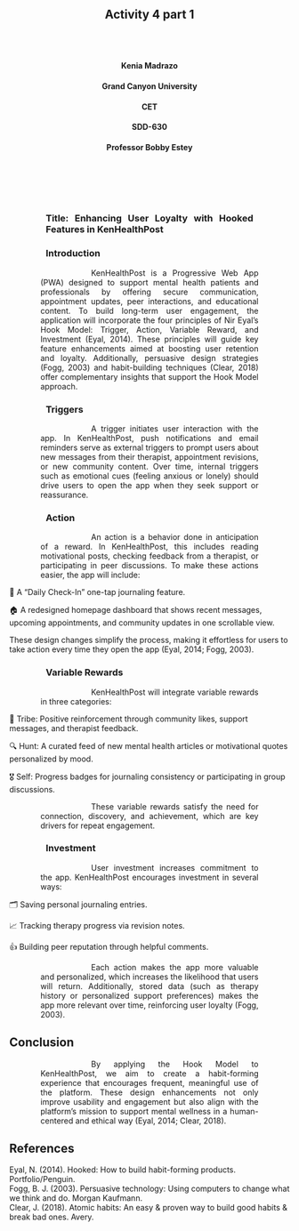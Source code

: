 <br><br>
<h2 align="center">Activity 4 part 1</h2>
<br><br>

<h4 align="center">Kenia Madrazo</h4>
<h4 align="center">Grand Canyon University</h4>
<h4 align="center">CET</h4>
<h4 align="center">SDD-630</h4>                     
<h4 align="center">Professor Bobby Estey</h4>
<br><br>                  
<br><br>



<h3><p style="text-align: justify; margin-left: 4em; margin-right: 4em;">Title: Enhancing User Loyalty with Hooked Features in KenHealthPost</h3>

<h3><p style="text-align: justify; margin-left: 4em; margin-right: 4em;">Introduction</h3>
<p style="text-align: justify; text-indent: 4.5em; margin-left: 4em; margin-right: 4em;">
&emsp;&emsp;KenHealthPost is a Progressive Web App (PWA) designed to support mental health patients and professionals by offering secure communication, appointment updates, peer interactions, and educational content. To build long-term user engagement, the application will incorporate the four principles of Nir Eyal’s Hook Model: Trigger, Action, Variable Reward, and Investment (Eyal, 2014). These principles will guide key feature enhancements aimed at boosting user retention and loyalty. Additionally, persuasive design strategies (Fogg, 2003) and habit-building techniques (Clear, 2018) offer complementary insights that support the Hook Model approach.
</p>

<h3><p style="text-align: justify; margin-left: 4em; margin-right: 4em;">Triggers</h3>
<p style="text-align: justify; text-indent: 4.5em; margin-left: 4em; margin-right: 4em;">
&emsp;&emsp;A trigger initiates user interaction with the app. In KenHealthPost, push notifications and email reminders serve as external triggers to prompt users about new messages from their therapist, appointment revisions, or new community content. Over time, internal triggers such as emotional cues (feeling anxious or lonely) should drive users to open the app when they seek support or reassurance.
</p>

<h3><p style="text-align: justify; margin-left: 4em; margin-right: 4em;">Action</h3>
<p style="text-align: justify; text-indent: 4.5em; margin-left: 4em; margin-right: 4em;">
&emsp;&emsp;An action is a behavior done in anticipation of a reward. In KenHealthPost, this includes reading motivational posts, checking feedback from a therapist, or participating in peer discussions. To make these actions easier, the app will include:

📝 A “Daily Check-In” one-tap journaling feature.

🏠 A redesigned homepage dashboard that shows recent messages, upcoming appointments, and community updates in one scrollable view.

These design changes simplify the process, making it effortless for users to take action every time they open the app (Eyal, 2014; Fogg, 2003).
</p>

<h3><p style="text-align: justify; margin-left: 4em; margin-right: 4em;">Variable Rewards</h3>
<p style="text-align: justify; text-indent: 4.5em; margin-left: 4em; margin-right: 4em;">
&emsp;&emsp;KenHealthPost will integrate variable rewards in three categories:

🤝 Tribe:  Positive reinforcement through community likes, support messages, and therapist feedback.

🔍 Hunt:  A curated feed of new mental health articles or motivational quotes personalized by mood.

🎖️ Self:  Progress badges for journaling consistency or participating in group discussions.
</p>

<p style="text-align: justify; text-indent: 4.5em; margin-left: 4em; margin-right: 4em;">
&emsp;&emsp;These variable rewards satisfy the need for connection, discovery, and achievement, which are key drivers for repeat engagement.
</p>

<h3><p style="text-align: justify; margin-left: 4em; margin-right: 4em;">Investment</h3>
<p style="text-align: justify; text-indent: 4.5em; margin-left: 4em; margin-right: 4em;">
&emsp;&emsp;User investment increases commitment to the app. KenHealthPost encourages investment in several ways:

🗂️ Saving personal journaling entries.

📈 Tracking therapy progress via revision notes. 

👍 Building peer reputation through helpful comments.
</p>

<p style="text-align: justify; text-indent: 4.5em; margin-left: 4em; margin-right: 4em;">
&emsp;&emsp;Each action makes the app more valuable and personalized, which increases the likelihood that users will return. Additionally, stored data (such as therapy history or personalized support preferences) makes the app more relevant over time, reinforcing user loyalty (Fogg, 2003).
</p>

## Conclusion

<p style="text-align: justify; text-indent: 4.5em; margin-left: 4em; margin-right: 4em;">
&emsp;&emsp;By applying the Hook Model to KenHealthPost, we aim to create a habit-forming experience that encourages frequent, meaningful use of the platform. These design enhancements not only improve usability and engagement but also align with the platform’s mission to support mental wellness in a human-centered and ethical way (Eyal, 2014; Clear, 2018).
</p>

## References  
Eyal, N. (2014). Hooked: How to build habit-forming products. Portfolio/Penguin.  
Fogg, B. J. (2003). Persuasive technology: Using computers to change what we think and do. Morgan Kaufmann.  
Clear, J. (2018). Atomic habits: An easy & proven way to build good habits & break bad ones. Avery.
